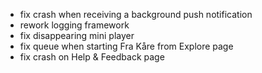 - fix crash when receiving a background push notification
- rework logging framework
- fix disappearing mini player
- fix queue when starting Fra Kåre from Explore page
- fix crash on Help & Feedback page